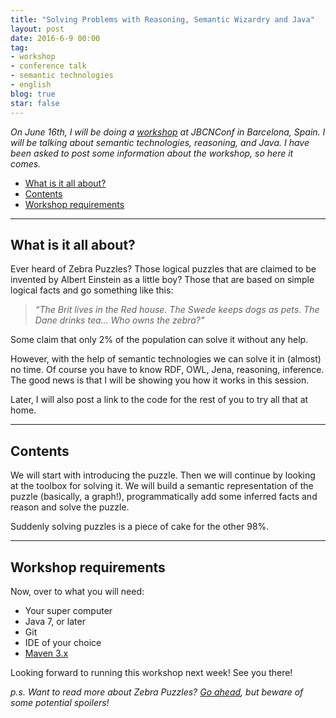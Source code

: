 ```yaml
---
title: "Solving Problems with Reasoning, Semantic Wizardry and Java"
layout: post
date: 2016-6-9 00:00
tag:
- workshop
- conference talk
- semantic technologies
- english
blog: true
star: false
---
```


_On June 16th, I will be doing a [workshop][1] at JBCNConf in Barcelona, Spain. I will be talking about semantic technologies, reasoning, and Java. I have been asked to post some information about the workshop, so here it comes._

- [What is it all about?](#what-is-it-all-about)
- [Contents](#contents)
- [Workshop requirements](#workshop-requirements)

---

## What is it all about?


Ever heard of Zebra Puzzles? Those logical puzzles that are claimed to be invented by Albert Einstein as a little boy? Those that are based on simple logical facts and go something like this: 

> _“The Brit lives in the Red house. The Swede keeps dogs as pets. The Dane drinks tea... Who owns the zebra?"_

Some claim that only 2% of the population can solve it without any help.

However, with the help of semantic technologies we can solve it in (almost) no time. Of course you have to know RDF, OWL, Jena, reasoning, inference. The good news is that I will be showing you how it works in this session. 

Later, I will also post a link to the code for the rest of you to try all that at home.

---

## Contents

We will start with introducing the puzzle. Then we will continue by looking at the toolbox for solving it. We will build a semantic representation of the puzzle (basically, a graph!), programmatically add some inferred facts and reason and solve the puzzle.

Suddenly solving puzzles is a piece of cake for the other 98%.

---

## Workshop requirements

Now, over to what you will need:

* Your super computer
* Java 7, or later
* Git
* IDE of your choice
* [Maven 3.x][2]

Looking forward to running this workshop next week! See you there!

_p.s. Want to read more about Zebra Puzzles? [Go ahead][3], but beware of some potential spoilers!_


[1]: http://www.jbcnconf.com/2016/infoSpeaker.html?ref=rmehmandarov
[2]: https://maven.apache.org/
[3]: https://en.wikipedia.org/wiki/Zebra_Puzzle